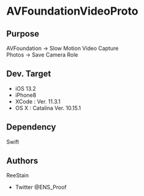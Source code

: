 # AVFoundationVideoProto
## Purpose
AVFoundation → Slow Motion Video Capture  
Photos → Save Camera Role
## Dev. Target
- iOS 13.2 
- iPhone8
- XCode : Ver. 11.3.1
- OS X : Catalina Ver. 10.15.1
## Dependency 
Swift
## Authors
ReeStain
- Twitter @ENS_Proof


